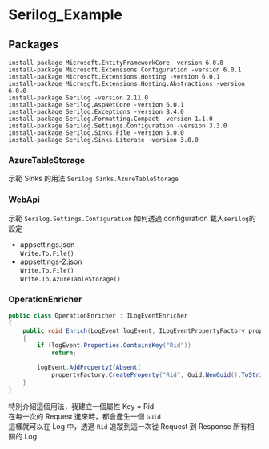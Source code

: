 # Serilog_Example

## Packages
```
install-package Microsoft.EntityFrameworkCore -version 6.0.8
install-package Microsoft.Extensions.Configuration -version 6.0.1
install-package Microsoft.Extensions.Hosting -version 6.0.1
install-package Microsoft.Extensions.Hosting.Abstractions -version 6.0.0
install-package Serilog -version 2.11.0
install-package Serilog.AspNetCore -version 6.0.1
install-package Serilog.Exceptions -version 8.4.0
install-package Serilog.Formatting.Compact -version 1.1.0
install-package Serilog.Settings.Configuration -version 3.3.0
install-package Serilog.Sinks.File -version 5.0.0
install-package Serilog.Sinks.Literate -version 3.0.0
```
### AzureTableStorage
示範 Sinks 的用法 `Serilog.Sinks.AzureTableStorage`

### WebApi
示範 `Serilog.Settings.Configuration`
如何透過 configuration 載入`serilog`的設定
* appsettings.json  
    `Write.To.File()`
* appsettings-2.json  
    `Write.To.File()`  
    `Write.To.AzureTableStorage()`

### OperationEnricher
```csharp
public class OperationEnricher : ILogEventEnricher
{
    public void Enrich(LogEvent logEvent, ILogEventPropertyFactory propertyFactory)
    {
        if (logEvent.Properties.ContainsKey("Rid")) 
            return;

        logEvent.AddPropertyIfAbsent(
            propertyFactory.CreateProperty("Rid", Guid.NewGuid().ToString()));
    }
}
```
特別介紹這個用法，我建立一個屬性 Key = Rid  
在每一次的 Request 進來時，都會產生一個 `Guid`  
這樣就可以在 Log 中，透過 `Rid` 追蹤到這一次從 Request 到 Response 所有相關的 Log